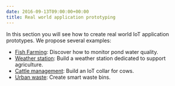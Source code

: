 ```yaml
---
date: 2016-09-13T09:00:00+00:00
title: Real world application prototyping
---
```


In this section you will see how to create real world IoT application prototypes.
We propose several examples:

- [Fish Farming](documentation/mvps/water): Discover how to monitor pond water quality.
- [Weather station](documentation/mvps/agri): Build a weather station dedicated to support agriculture.
- [Cattle management](documentation/mvps/cattle): Build an IoT collar for cows.
- [Urban waste](documentation/mvps/urban): Create smart waste bins.


